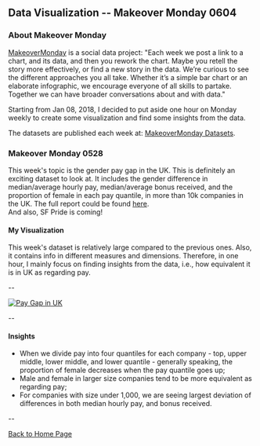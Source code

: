 <head>
  <!-- Global site tag (gtag.js) - Google Analytics -->
<script async src="https://www.googletagmanager.com/gtag/js?id=UA-112502179-1"></script>
<script>
  window.dataLayer = window.dataLayer || [];
  function gtag(){dataLayer.push(arguments);}
  gtag('js', new Date());

  gtag('config', 'UA-112502179-1');
</script>
</head>


## Data Visualization -- Makeover Monday 0604

### About Makeover Monday

[MakeoverMonday](http://www.makeovermonday.co.uk/) is a social data project:
"Each week we post a link to a chart, and its data, and then you rework the chart.
Maybe you retell the story more effectively, or find a new story in the data.
We’re curious to see the different approaches you all take. Whether it’s a simple bar chart or an elaborate infographic, we encourage everyone of all skills to partake.
Together we can have broader conversations about and with data."

Starting from Jan 08, 2018, I decided to put aside one hour on Monday weekly to create some visualization and find some insights from the data.

The datasets are published each week at: [MakeoverMonday Datasets](http://www.makeovermonday.co.uk/data/).

### Makeover Monday 0528

This week's topic is the gender pay gap in the UK. This is definitely an exciting dataset to look at. It includes the gender difference in median/average hourly pay, median/average bonus received, and the proportion of female in each pay quantile, in more than 10k companies in the UK. 
The full report could be found [here](https://www.gov.uk/government/publications/hmrc-and-voa-gender-pay-gap-report-and-data-2017/hm-revenue-and-customs-gender-pay-gap-report-2017).  
And also, SF Pride is coming!  


#### My Visualization

This week's dataset is relatively large compared to the previous ones. Also, it contains info in different measures and dimensions. Therefore, in one hour, I mainly focus on finding insights from the data, i.e., how equivalent it is in UK as regarding pay.  

--  
<div class='tableauPlaceholder' id='viz1528176122848' style='position: relative'>
<noscript><a href='#'>
  <img alt='Pay Gap in UK ' src='https:&#47;&#47;public.tableau.com&#47;static&#47;images&#47;Ma&#47;MakeOverMonday0604&#47;PayGapinUK&#47;1_rss.png' style='border: none' />
</a></noscript>
<object class='tableauViz'  style='display:none;'>
  <param name='host_url' value='https%3A%2F%2Fpublic.tableau.com%2F' /> 
  <param name='embed_code_version' value='3' />
  <param name='site_root' value='' />
  <param name='name' value='MakeOverMonday0604&#47;PayGapinUK' />
  <param name='tabs' value='no' />
  <param name='toolbar' value='yes' />
  <param name='static_image' value='https:&#47;&#47;public.tableau.com&#47;static&#47;images&#47;Ma&#47;MakeOverMonday0604&#47;PayGapinUK&#47;1.png' /> 
  <param name='animate_transition' value='yes' />
  <param name='display_static_image' value='yes' />
  <param name='display_spinner' value='yes' />
  <param name='display_overlay' value='yes' />
  <param name='display_count' value='yes' />
</object></div>              
<script type='text/javascript'>            
  var divElement = document.getElementById('viz1528176122848');      
  var vizElement = divElement.getElementsByTagName('object')[0];      
  vizElement.style.width='800px';vizElement.style.height='827px';        
  var scriptElement = document.createElement('script');             
  scriptElement.src = 'https://public.tableau.com/javascripts/api/viz_v1.js';    
  vizElement.parentNode.insertBefore(scriptElement, vizElement);            
</script>  
  
--  

#### Insights 
* When we divide pay into four quantiles for each company - top, upper middle, lower middle, and lower quantile - generally speaking, the proportion of female decreases when the pay quantile goes up;  
* Male and female in larger size companies tend to be more equivalent as regarding pay;  
* For companies with size under 1,000, we are seeing largest deviation of differences in both median hourly pay, and bonus received.  

--  


<a href="https://yudong-94.github.io/personal-website/" title="Back to Home Page">Back to Home Page</a>
